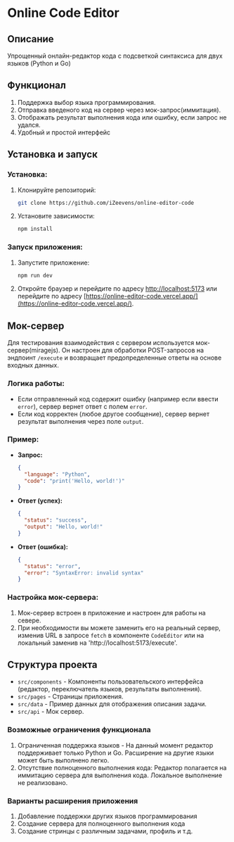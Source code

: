 # Online Code Editor

## Описание

Упрощенный онлайн-редактор кода с подсветкой синтаксиса для двух языков (Python и Go)

## Функционал

1. Поддержка выбор языка программирования.
2. Отправка введеного код на сервер через мок-запрос(иммитация).
3. Отображать результат выполнения кода или ошибку, если запрос не удался.
4. Удобный и простой интерфейс

## Установка и запуск

### Установка:

1. Клонируйте репозиторий:
   ```bash
   git clone https://github.com/iZeevens/online-editor-code
   ```
2. Установите зависимости:
   ```bash
   npm install
   ```

### Запуск приложения:

1. Запустите приложение:
   ```bash
   npm run dev
   ```
2. Откройте браузер и перейдите по адресу [http://localhost:5173](http://localhost:5173) или перейдите по адресу [https://online-editor-code.vercel.app/](https://online-editor-code.vercel.app/).

## Мок-сервер

Для тестирования взаимодействия с сервером используется мок-сервер(miragejs). Он настроен для обработки POST-запросов на эндпоинт `/execute` и возвращает предопределенные ответы на основе входных данных.

### Логика работы:

- Если отправленный код содержит ошибку (например если ввести `error`), сервер вернет ответ с полем `error`.
- Если код корректен (любое другое сообщение), сервер вернет результат выполнения через поле `output`.

### Пример:

- **Запрос:**
  ```json
  {
    "language": "Python",
    "code": "print('Hello, world!')"
  }
  ```
- **Ответ (успех):**
  ```json
  {
    "status": "success",
    "output": "Hello, world!"
  }
  ```
- **Ответ (ошибка):**
  ```json
  {
    "status": "error",
    "error": "SyntaxError: invalid syntax"
  }
  ```

### Настройка мок-сервера:

1. Мок-сервер встроен в приложение и настроен для работы на севере.
2. При необходимости вы можете заменить его на реальный сервер, изменив URL в запросе `fetch` в компоненте `CodeEditor` или на локальный заменив на 'http://localhost:5173/execute'.

## Структура проекта

- `src/components` - Компоненты пользовательского интерфейса (редактор, переключатель языков, результаты выполнения).
- `src/pages` - Страницы приложения.
- `src/data` - Пример данных для отображения описания задачи.
- `src/api` - Мок сервер.

### Возможные ограничения функционала

1. Ограниченная поддержка языков - На данный момент редактор поддерживает только Python и Go. Расширение на другие языки может быть выполнено легко.
2. Отсутствие полноценного выполнения кода: Редактор полагается на иммитацию сервера для выполнения кода. Локальное выполнение не реализовано.

### Варианты расширения приложения

1. Добавление поддержки других языков программирования
2. Создание сервера для полноценного выполнения кода
3. Создание стринцы с различным задачами, профиль и т.д.
